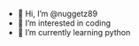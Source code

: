 - 👋 Hi, I’m @nuggetz89
- 👀 I’m interested in coding
- 🌱 I’m currently learning python

<!---
nuggetz89/nuggetz89 is a ✨ special ✨ repository because its `README.md` (this file) appears on your GitHub profile.
You can click the Preview link to take a look at your changes.
--->
